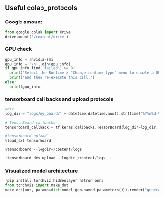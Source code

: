 ## Useful colab_protocols

### Google amount
```python
from google.colab import drive
drive.mount('/content/drive')
```
### GPU check
```python
gpu_info = !nvidia-smi
gpu_info = '\n'.join(gpu_info)
if gpu_info.find('failed') >= 0:
  print('Select the Runtime > "Change runtime type" menu to enable a GPU accelerator, ')
  print('and then re-execute this cell.')
else:
  print(gpu_info)
```
### tensorboard call backs and upload protocols
```python
#dir
log_dir = "logs/my_board/" + datetime.datetime.now().strftime("%Y%m%d-%H%M%S")

# TensorBoard callbacks
tensorboard_callback = tf.keras.callbacks.TensorBoard(log_dir=log_dir, histogram_freq=1)

#tensorboard upload
%load_ext tensorboard

%tensorboard --logdir=/content/logs

!tensorboard dev upload --logdir /content/logs
```
### Visualized model architecture
```python
!pip install torchviz hiddenlayer netron onnx
from torchviz import make_dot
make_dot(out, params=dict(model_gen.named_parameters())).render("generator_unet_graph", format="png")
```
